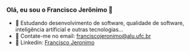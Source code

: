 ### Olá, eu sou o Francisco Jerônimo 👋

- 🌱 Estudando desenvolvimento de software, qualidade de software, inteligência artificial e outras tecnologias...
- 📧 Contate-me no email: franciscojeronimo@alu.ufc.br
- :briefcase: Linkedin: [Francisco Jeronimo](https://www.linkedin.com/in/franciscojeronimojr/)
<!-- - ⚙️ Entusiasta da linguagem Python --!>
<!-- - :white_check_mark: Experiência em desenvolvimento com JavaScript e Python --!>


